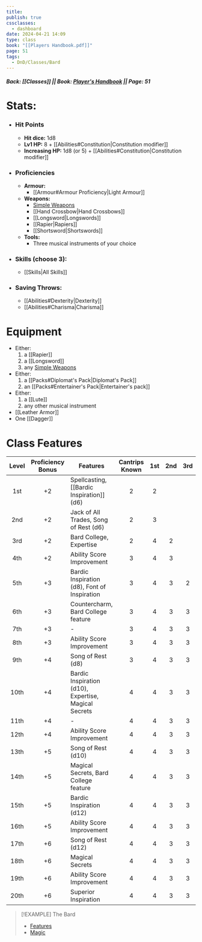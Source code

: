 ```yaml
---
title: 
publish: true
cssclasses:
  - dashboard
date: 2024-04-21 14:09
type: class
book: "[[Players Handbook.pdf]]"
page: 51
tags:
  - DnD/Classes/Bard
---
```

##### Back: [[Classes]] || Book: [Player's Handbook](https://drive.google.com/drive/folders/1O5bhpYizcIT5xxAoLOuzCRht_PVS7VSG?usp=sharing) || Page: 51

# Stats:
- ### Hit Points
	- **Hit dice:** 1d8
	- **Lv1 HP:**  8 + [[Abilities#Constitution|Constitution modifier]]
	- **Increasing HP:** 1d8 (or 5) + [[Abilities#Constitution|Constitution modifier]]
- ### Proficiencies
	- **Armour:** 
		- [[Armour#Armour Proficiency|Light Armour]]
	- **Weapons:** 
		- [Simple Weapons](https://benl0.github.io/The-Editors-Dungeon/tags/DnD/Weapons/Simple)
		- [[Hand Crossbow|Hand Crossbows]]
		- [[Longsword|Longswords]]
		- [[Rapier|Rapiers]]
		- [[Shortsword|Shortswords]]
	- **Tools:** 
		- Three musical instruments of your choice
- ### Skills (choose 3):
	- [[Skills|All Skills]]
- ### Saving Throws:
	- [[Abilities#Dexterity|Dexterity]]
	- [[Abilities#Charisma|Charisma]]
# Equipment
- Either:
	1. a [[Rapier]]
	2. a [[Longsword]]
	3. any [Simple Weapons](https://benl0.github.io/The-Editors-Dungeon/tags/DnD/Weapons/Simple)
- Either:
	1. a [[Packs#Diplomat's Pack|Diplomat's Pack]]
	2. an [[Packs#Entertainer's Pack|Entertainer's pack]]
- Either:
	1. a [[Lute]]
	2. any other musical instrument
- [[Leather Armor]]
- One [[Dagger]]

# Class Features

| Level | Proficiency<br>Bonus | Features                                             | Cantrips<br>Known | 1st | 2nd | 3rd | 4th | 5th | 6th | 7th | 8th | 9th |
| :---: | :------------------: | ---------------------------------------------------- | :---------------: | :-: | :-: | :-: | :-: | :-: | :-: | :-: | :-: | :-: |
|  1st  |          +2          | Spellcasting, [[Bardic Inspiration]] (d6)            |         2         |  2  |     |     |     |     |     |     |     |     |
|  2nd  |          +2          | Jack of All Trades, Song of Rest (d6)                |         2         |  3  |     |     |     |     |     |     |     |     |
|  3rd  |          +2          | Bard College, Expertise                              |         2         |  4  |  2  |     |     |     |     |     |     |     |
|  4th  |          +2          | Ability Score Improvement                            |         3         |  4  |  3  |     |     |     |     |     |     |     |
|  5th  |          +3          | Bardic Inspiration (d8), Font of Inspiration         |         3         |  4  |  3  |  2  |     |     |     |     |     |     |
|  6th  |          +3          | Countercharm, Bard College feature                   |         3         |  4  |  3  |  3  |     |     |     |     |     |     |
|  7th  |          +3          | -                                                    |         3         |  4  |  3  |  3  |  1  |     |     |     |     |     |
|  8th  |          +3          | Ability Score Improvement                            |         3         |  4  |  3  |  3  |  2  |     |     |     |     |     |
|  9th  |          +4          | Song of Rest (d8)                                    |         3         |  4  |  3  |  3  |  3  |  1  |     |     |     |     |
| 10th  |          +4          | Bardic Inspiration (d10), Expertise, Magical Secrets |         4         |  4  |  3  |  3  |  3  |  2  |     |     |     |     |
| 11th  |          +4          | -                                                    |         4         |  4  |  3  |  3  |  3  |  2  |  1  |     |     |     |
| 12th  |          +4          | Ability Score Improvement                            |         4         |  4  |  3  |  3  |  3  |  2  |  1  |     |     |     |
| 13th  |          +5          | Song of Rest (d10)                                   |         4         |  4  |  3  |  3  |  3  |  2  |  1  |  1  |     |     |
| 14th  |          +5          | Magical Secrets, Bard College feature                |         4         |  4  |  3  |  3  |  3  |  2  |  1  |  1  |     |     |
| 15th  |          +5          | Bardic Inspiration (d12)                             |         4         |  4  |  3  |  3  |  3  |  2  |  1  |  1  |  1  |     |
| 16th  |          +5          | Ability Score Improvement                            |         4         |  4  |  3  |  3  |  3  |  2  |  1  |  1  |  1  |     |
| 17th  |          +6          | Song of Rest (d12)                                   |         4         |  4  |  3  |  3  |  3  |  2  |  1  |  1  |  1  |  1  |
| 18th  |          +6          | Magical Secrets                                      |         4         |  4  |  3  |  3  |  3  |  3  |  1  |  1  |  1  |  1  |
| 19th  |          +6          | Ability Score Improvement                            |         4         |  4  |  3  |  3  |  3  |  3  |  2  |  1  |  1  |  1  |
| 20th  |          +6          | Superior Inspiration                                 |         4         |  4  |  3  |  3  |  3  |  3  |  2  |  2  |  1  |  1  |

> [!EXAMPLE] The Bard
> - [Features](https://benl0.github.io/The-Editors-Dungeon/tags/DnD/Features/Bard)
> - [Magic](https://benl0.github.io/The-Editors-Dungeon/tags/DnD/Spells/Class/Bard)

